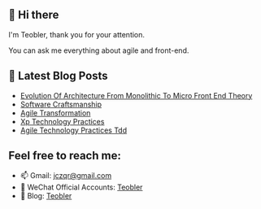 ## 👋 Hi there

I'm Teobler, thank you for your attention.

You can ask me everything about agile and front-end.

## 📕 Latest Blog Posts
<!-- BLOG-POST-LIST:START -->
- [Evolution Of Architecture From Monolithic To Micro Front End Theory](https://teobler.com/posts/20210422-evolution-of-architecture-from-monolithic-to-micro-front-end-theory)
- [Software Craftsmanship](https://teobler.com/posts/20210314-software-craftsmanship)
- [Agile Transformation](https://teobler.com/posts/20210309-agile-transformation)
- [Xp Technology Practices](https://teobler.com/posts/20210228-xp-technology-practices)
- [Agile Technology Practices Tdd](https://teobler.com/posts/20210221-agile-technology-practices-tdd)
<!-- BLOG-POST-LIST:END -->

## Feel free to reach me:

- 📫 Gmail: jczqr@gmail.com
- 💬 WeChat Official Accounts: [Teobler](https://teobler.com/shanyuan.jpeg)
- 🔭 Blog: [Teobler](https://teobler.com)
